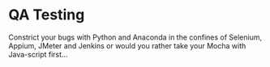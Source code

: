 # QA Testing
Constrict your bugs with Python and Anaconda in the confines of Selenium, Appium, JMeter and Jenkins
or would you rather take your Mocha with Java-script first...
